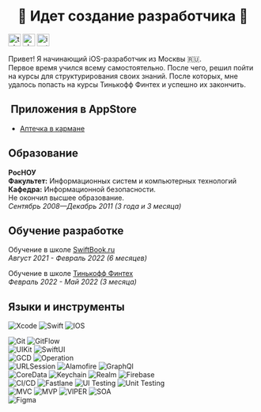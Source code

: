 <h1 align="Center">🚧 Идет создание разработчика 🚧</a></h1>

[<img src='https://cdn.jsdelivr.net/npm/simple-icons@3.0.1/icons/telegram.svg' alt='telegram' height='25'>](https://t.me/zyfun)  [<img src='https://cdn.jsdelivr.net/npm/simple-icons@3.0.1/icons/vk.svg' alt='vk' height='25'>](https://vk.com/zyfun)  [<img src='https://cdn.jsdelivr.net/npm/simple-icons@3.0.1/icons/instagram.svg' alt='instagram' height='25'>](https://www.instagram.com/zyfuns/) 

Привет! Я начинающий iOS-разработчик из Москвы 🇷🇺. <br/>
Первое время учился всему самостоятельно. После чего, решил пойти на курсы для структурирования своих знаний. После которых, мне удалось попасть на курсы Тинькофф Финтех и успешно их закончить. <br/>

##  Приложения в AppStore
- [Аптечка в кармане](https://apps.apple.com/ru/app/аптечка-в-кармане/id1611315301)

## Образование
**РосНОУ** <br/>
**Факультет:** Информационных систем и компьютерных технологий <br/>
**Кафедра:**  Информационной безопасности. <br/>
Не окончил высшее образование. <br/>
*Сентябрь 2008—Декабрь 2011 (3 года и 3 месяца)*

## Обучение разработке
Обучение в школе [SwiftBook.ru](https://swiftbook.ru) <br/>
*Август 2021 - Февраль 2022 (6 месяцев)*

Обучение в школе [Тинькофф Финтех](https://fintech.tinkoff.ru/study/fintech/ios/) <br/>
*Февраль 2022 - Май 2022 (3 месяца)*

## Языки и инструменты
  
  ![Xcode](https://img.shields.io/badge/Xcode-007ACC?style=for-the-badge&logo=Xcode&logoColor=white)  ![Swift](https://img.shields.io/badge/swift-F54A2A?style=for-the-badge&logo=swift&logoColor=white)  ![IOS](https://img.shields.io/badge/iOS-000000?style=for-the-badge&logo=ios&logoColor=white)
  
  ![Git](https://img.shields.io/badge/Git-70%25-green)
  ![GitFlow](https://img.shields.io/badge/GitFlow-80%25-brightgreen)
  <br/>
  ![UIKit](https://img.shields.io/badge/UIKit-70%25-green)
  ![SwiftUI](https://img.shields.io/badge/SwiftUI-5%25-red)
  <br/>
  ![GCD](https://img.shields.io/badge/GCD-50%25-yellowgreen)
  ![Operation](https://img.shields.io/badge/Operation-30%25-orange)
  <br/>
  ![URLSession](https://img.shields.io/badge/URLSession-40%25-yellow)
  ![Alamofire](https://img.shields.io/badge/Alamofire-15%25-red)
  ![GraphQl](https://img.shields.io/badge/GraphQl-30%25-orange)
  <br/>
  ![CoreData](https://img.shields.io/badge/CoreData-75%25-green)
  ![Keychain](https://img.shields.io/badge/Keychain-5%25-red)
  ![Realm](https://img.shields.io/badge/Realm-30%25-orange)
  ![Firebase](https://img.shields.io/badge/Firebase-10%25-red)
  <br/>
  ![CI/CD](https://img.shields.io/badge/CI/CD-10%25-red)
  ![Fastlane](https://img.shields.io/badge/Fastlane-10%25-red) 
  ![UI Testing](https://img.shields.io/badge/UI_Testing-15%25-red)
  ![Unit Testing](https://img.shields.io/badge/Unit_Testing-20%25-orange) 
  <br/>
  ![MVC](https://img.shields.io/badge/MVC-70%25-green)
  ![MVP](https://img.shields.io/badge/MVP-70%25-green)
  ![VIPER](https://img.shields.io/badge/VIPER-75%25-green)
  ![SOA](https://img.shields.io/badge/SOA-70%25-green)
  <br/>
  ![Figma](https://img.shields.io/badge/Figma-30%25-orange)
  
  
  
<!--
**ZyFun/ZyFun** is a ✨ _special_ ✨ repository because its `README.md` (this file) appears on your GitHub profile.

Here are some ideas to get you started:

- 🔭 I’m currently working on ...
- 🌱 I’m currently learning ...
- 👯 I’m looking to collaborate on ...
- 🤔 I’m looking for help with ...
- 💬 Ask me about ...
- 📫 How to reach me: ...
- 😄 Pronouns: ...
- ⚡ Fun fact: ...
-->
